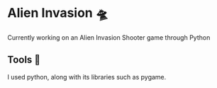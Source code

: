 # Alien Invasion 🛸
Currently working on an Alien Invasion Shooter game through Python

## Tools 🔨

I used python, along with its libraries such as pygame.